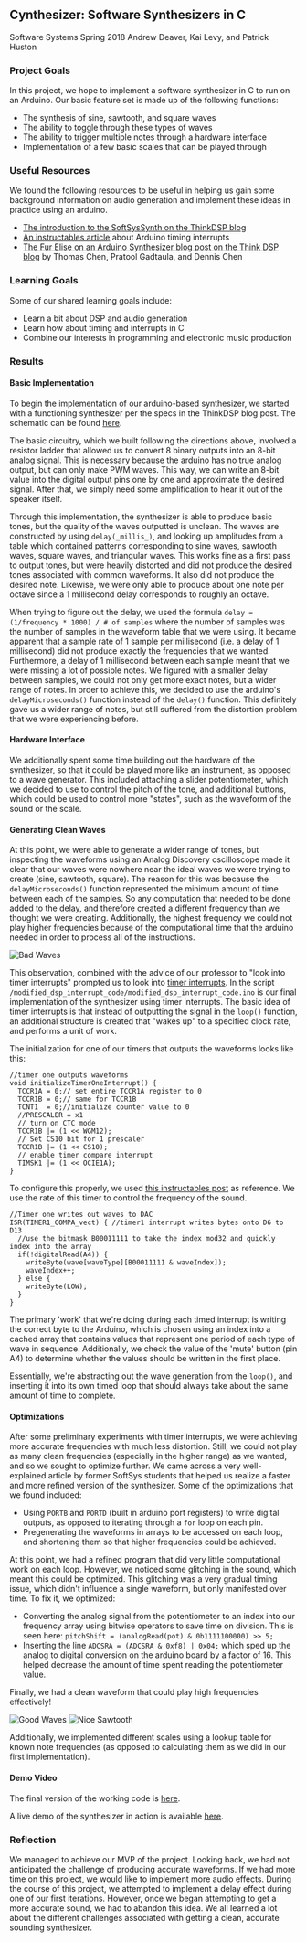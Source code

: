 ## Cynthesizer: Software Synthesizers in C

Software Systems Spring 2018
Andrew Deaver, Kai Levy, and Patrick Huston


### Project Goals
In this project, we hope to implement a software synthesizer in C to run on an Arduino. Our basic feature set is made up of the following functions:

- The synthesis of sine, sawtooth, and square waves
- The ability to toggle through these types of waves
- The ability to trigger multiple notes through a hardware interface
- Implementation of a few basic scales that can be played through

### Useful Resources

We found the following resources to be useful in helping us gain some background information on audio generation and implement these ideas in practice using an arduino. 

- [The introduction to the SoftSysSynth on the ThinkDSP blog](http://thinkdsp.blogspot.com/2014/02/build-softsyssynth.html)
- [An instructables article](http://www.instructables.com/id/Arduino-Timer-Interrupts/) about Arduino timing interrupts
- [The Fur Elise on an Arduino Synthesizer blog post on the Think DSP blog](http://thinkdsp.blogspot.com/2015/10/fur-elise-on-arduino-synthesizer.html) by Thomas Chen, Pratool Gadtaula, and Dennis Chen

### Learning Goals

Some of our shared learning goals include:

- Learn a bit about DSP and audio generation
- Learn how about timing and interrupts in C
- Combine our interests in programming and electronic music production

### Results

#### Basic Implementation

To begin the implementation of our arduino-based synthesizer, we started with a functioning synthesizer per the specs in the ThinkDSP blog post. The schematic can be found [here](http://2.bp.blogspot.com/-X8u0IGkONZQ/UwN2YYzoMAI/AAAAAAAABVY/VNkUFH2RPj0/s1600/SoftSysSynth_bb.png). 

The basic circuitry, which we built following the directions above, involved a resistor ladder that allowed us to convert 8 binary outputs into an 8-bit analog signal. This is necessary because the arduino has no true analog output, but can only make PWM waves. This way, we can write an 8-bit value into the digital output pins one by one and approximate the desired signal. After that, we simply need some amplification to hear it out of the speaker itself.

Through this implementation, the synthesizer is able to produce basic tones, but the quality of the waves outputted is unclean. The waves are constructed by using `delay(_millis_)`, and looking up amplitudes from a table which contained patterns corresponding to sine waves, sawtooth waves, square waves, and triangular waves. This works fine as a first pass to output tones, but were heavily distorted and did not produce the desired tones associated with common waveforms. It also did not produce the desired note. Likewise, we were only able to produce about one note per octave since a 1 millisecond delay corresponds to roughly an octave. 

When trying to figure out the delay, we used the formula `delay = (1/frequency * 1000) / # of samples` where the number of samples was the number of samples in the waveform table that we were using. It became apparent that a sample rate of 1 sample per millisecond (i.e. a delay of 1 millisecond) did not produce exactly the frequencies that we wanted. Furthermore, a delay of 1 millisecond between each sample meant that we were missing a lot of possible notes. We figured with a smaller delay between samples, we could not only get more exact notes, but a wider range of notes. In order to achieve this, we decided to use the arduino's `delayMicroseconds()` function instead of the `delay()` function. This definitely gave us a wider range of notes, but still suffered from the distortion problem that we were experiencing before. 

#### Hardware Interface

We additionally spent some time building out the hardware of the synthesizer, so that it could be played more like an instrument, as opposed to a wave generator. This included attaching a slider potentiometer, which we decided to use to control the pitch of the tone, and additional buttons, which could be used to control more "states", such as the waveform of the sound or the scale. 

#### Generating Clean Waves

At this point, we were able to generate a wider range of tones, but inspecting the waveforms using an Analog Discovery oscilloscope made it clear that our waves were nowhere near the ideal waves we were trying to create (sine, sawtooth, square). The reason for this was because the `delayMicroseconds()` function represented the minimum amount of time between each of the samples. So any computation that needed to be done added to the delay, and therefore created a different frequency than we thought we were creating.  Additionally, the highest frequency we could not play higher frequencies because of the computational time that the arduino needed in order to process all of the instructions.

![Bad Waves](./images/micros.png)

This observation, combined with the advice of our professor to "look into timer interrupts" prompted us to look into [timer interrupts](https://learn.adafruit.com/multi-tasking-the-arduino-part-2/timers). In the script `/modified_dsp_interrupt_code/modified_dsp_interrupt_code.ino` is our final implementation of the synthesizer using timer interrupts. The basic idea of timer interrupts is that instead of outputting the signal in the `loop()` function, an additional structure is created that "wakes up" to a specified clock rate, and performs a unit of work. 

The initialization for one of our timers that outputs the waveforms looks like this:

```
//timer one outputs waveforms
void initializeTimerOneInterrupt() {
  TCCR1A = 0;// set entire TCCR1A register to 0
  TCCR1B = 0;// same for TCCR1B
  TCNT1  = 0;//initialize counter value to 0
  //PRESCALER = x1
  // turn on CTC mode
  TCCR1B |= (1 << WGM12);
  // Set CS10 bit for 1 prescaler
  TCCR1B |= (1 << CS10);
  // enable timer compare interrupt
  TIMSK1 |= (1 << OCIE1A);
}
```

To configure this properly, we used [this instructables post](http://www.instructables.com/id/Arduino-Timer-Interrupts/) as reference. We use the rate of this timer to control the frequency of the sound. 

```
//Timer one writes out waves to DAC
ISR(TIMER1_COMPA_vect) { //timer1 interrupt writes bytes onto D6 to D13
  //use the bitmask B00011111 to take the index mod32 and quickly index into the array
  if(!digitalRead(A4)) {
    writeByte(wave[waveType][B00011111 & waveIndex]);
    waveIndex++;
  } else {
    writeByte(LOW);
  }
}
```

The primary 'work' that we're doing during each timed interrupt is writing the correct byte to the Arduino, which is chosen using an index into a cached array that contains values that represent one period of each type of wave in sequence. Additionally, we check the value of the 'mute' button (pin A4) to determine whether the values should be written in the first place. 

Essentially, we're abstracting out the wave generation from the `loop()`, and inserting it into its own timed loop that should always take about the same amount of time to complete. 

#### Optimizations

After some preliminary experiments with timer interrupts, we were achieving more accurate frequencies with much less distortion. Still, we could not play as many clean frequencies (especially in the higher range) as we wanted, and so we sought to optimize further. We came across a very well-explained article by former SoftSys students that helped us realize a faster and more refined version of the synthesizer. Some of the optimizations that we found included:
- Using `PORTB` and `PORTD` (built in arduino port registers) to write digital outputs, as opposed to iterating through a `for` loop on each pin.
- Pregenerating the waveforms in arrays to be accessed on each loop, and shortening them so that higher frequencies could be achieved.


At this point, we had a refined program that did very little computational work on each loop. However, we noticed some glitching in the sound, which meant this could be optimized. This glitching was a very gradual timing issue, which didn't influence a single waveform, but only manifested over time. To fix it, we optimized:
- Converting the analog signal from the potentiometer to an index into our frequency array using bitwise operators to save time on division. This is seen here: `pitchShift = (analogRead(pot) & 0b1111100000) >> 5;`
- Inserting the line `ADCSRA = (ADCSRA & 0xf8) | 0x04;` which sped up the analog to digital conversion on the arduino board by a factor of 16. This helped decrease the amount of time spent reading the potentiometer value.

Finally, we had a clean waveform that could play high frequencies effectively!

![Good Waves](./images/sin.png)
![Nice Sawtooth](./images/saw.png)

Additionally, we implemented different scales using a lookup table for known note frequencies (as opposed to calculating them as we did in our first implementation).

#### Demo Video

The final version of the working code is [here](../modified_dsp_interrupt_code/modified_dsp_interrupt_code.ino).

A live demo of the synthesizer in action is available [here](https://www.youtube.com/watch?v=6wRB8D1njIc).

### Reflection

We managed to achieve our MVP of the project. Looking back, we had not anticipated the challenge of producing accurate waveforms. If we had more time on this project, we would like to implement more audio effects. During the course of this project, we attempted to implement a delay effect during one of our first iterations. However, once we began attempting to get a more accurate sound, we had to abandon this idea. We all learned a lot about the different challenges associated with getting a clean, accurate sounding synthesizer. 
